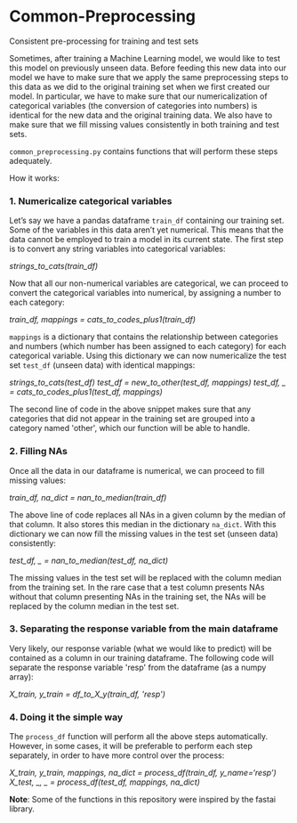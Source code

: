 # Common-Preprocessing
Consistent pre-processing for training and test sets

Sometimes, after training a Machine Learning model, we would like to test this model on previously unseen data. Before feeding this new data into our model we have to make sure that we apply the same preprocessing steps to this data as we did to the original training set when we first created our model.
In particular, we have to make sure that our numericalization of categorical variables (the conversion of categories into numbers) is identical for the new data and the original training data.
We also have to make sure that we fill missing values consistently in both training and test sets.

`common_preprocessing.py` contains functions that will perform these steps adequately.

How it works:

### 1. Numericalize categorical variables

Let’s say we have a pandas dataframe `train_df` containing our training set. Some of the variables in this data aren’t yet numerical. This means that the data cannot be employed to train a model in its current state. The first step is to convert any string variables into categorical variables:

*strings_to_cats(train_df)*

Now that all our non-numerical variables are categorical, we can proceed to convert the categorical variables into numerical, by assigning a number to each category:

*train_df, mappings = cats_to_codes_plus1(train_df)*

`mappings` is a dictionary that contains the relationship between categories and numbers (which number has been assigned to each category) for each categorical variable. Using this dictionary we can now numericalize the test set `test_df` (unseen data) with identical mappings:

*strings_to_cats(test_df)*
*test_df = new_to_other(test_df, mappings)*
*test_df, _ = cats_to_codes_plus1(test_df, mappings)*

The second line of code in the above snippet makes sure that any categories that did not appear in the training set are grouped into a category named 'other', which our function will be able to handle.

### 2. Filling NAs

Once all the data in our dataframe is numerical, we can proceed to fill missing values:

*train_df, na_dict = nan_to_median(train_df)*

The above line of code replaces all NAs in a given column by the median of that column. It also stores this median in the dictionary `na_dict`.
With this dictionary we can now fill the missing values in the test set (unseen data) consistently:

*test_df, _ = nan_to_median(test_df, na_dict)*

The missing values in the test set will be replaced with the column median from the training set. In the rare case that a test column presents NAs without that column presenting NAs in the training set, the NAs will be replaced by the column median in the test set.

### 3. Separating the response variable from the main dataframe

Very likely, our response variable (what we would like to predict) will be contained as a column in our training dataframe. The following code will separate the response variable 'resp' from the dataframe (as a numpy array):

*X_train, y_train = df_to_X_y(train_df, 'resp')*

### 4. Doing it the simple way

The `process_df` function will perform all the above steps automatically. However, in some cases, it will be preferable to perform each step separately, in order to have more control over the process:

*X_train, y_train, mappings, na_dict = process_df(train_df, y_name=‘resp’)*
*X_test, _, _ = process_df(test_df, mappings, na_dict)*

**Note**: Some of the functions in this repository were inspired by the fastai library.

